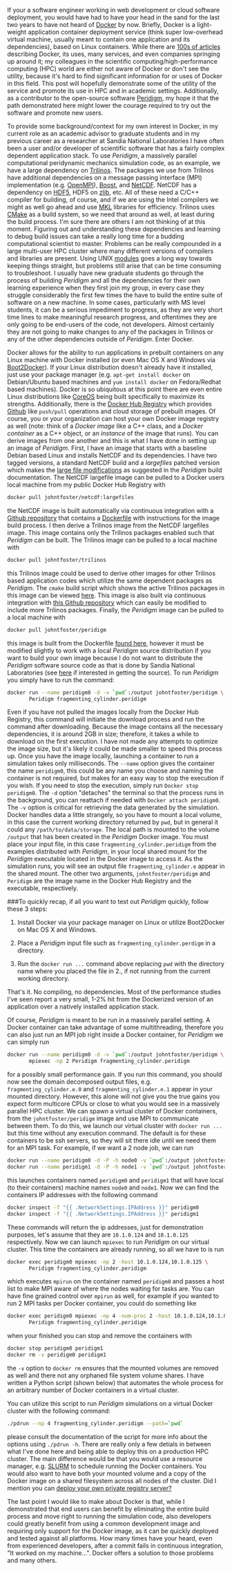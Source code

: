 <!--
.. title: Run Peridigm (and other scientific HPC codes) without building via Docker
.. slug: peridigm-without-building-via-Docker
.. date: 2015-04-22 10:44:25 UTC-05:00
.. tags: Docker, Peridigm, Trilinos, HPC, MPI
.. link: 
.. description: 
.. type: text
-->

If your a software engineer working in web development or cloud software deployment, you would have had to have your head in the sand for the last two years to have not heard of [Docker](http://www.docker.com) by now.  Briefly, Docker is a light-weight application container deployment service (think super low-overhead virtual machine, usually meant to contain one application and its dependencies), based on Linux containers.  While there are [100s of articles](https://www.google.com/search?q=docker&oq=docker++&aqs=chrome..69i57j69i60l2j0l3.2551j1j9&sourceid=chrome&es_sm=119&ie=UTF-8) describing Docker, its uses, many services, and even companies springing up around it; my colleagues in the scientific computing/high-performance computing (HPC) world are either not aware of Docker or don't see the utility, because it's hard to find significant information for or uses of Docker in this field.  This post will hopefully demonstrate some of the utility of the service and promote its use in HPC and in academic settings.  Additionally, as a contributor to the open-source software [Peridigm](http://peridigm.sandia.gov), my hope it that the path demonstrated here might lower the courage required to try out the software and promote new users.

To provide some background/context for my own interest in Docker, in my current role as an academic advisor to graduate students and in my previous career as a researcher at Sandia National Laboratories I have often been a user and/or developer of scientific software that has a fairly complex dependent application stack. To use *Peridigm*, a massively parallel computational peridynamic mechanics simulation code, as an example, we have a large dependency on [Trilinos](http://trilinos.org).  The packages we use from Trilinos have additional dependencies on a message passing interface (MPI) implementation (e.g. [OpenMPI](http://www.open-mpi.org)), [Boost](http://www.boost.org), and [NetCDF](http://www.unidata.ucar.edu/software/netcdf/).  NetCDF has a dependency on [HDF5](https://hdfgroup.org/HDF5/), HDF5 on [zlib](http://www.zlib.net/), etc.  All of these need a C/C++ compiler for building, of course, and if we are using the Intel compilers we might as well go ahead and use [MKL](https://software.intel.com/en-us/intel-mkl) libraries for efficiency.  Trilinos uses [CMake](http://www.cmake.org) as a build system, so we need that around as well, at least during the build process. I'm sure there are others I am not thinking of at this moment.  Figuring out and understanding these dependencies and learning to debug build issues can take a really long time for a budding computational scientist to master.  Problems can be really compounded in a large multi-user HPC cluster where many different versions of compilers and libraries are present.  Using UNIX [modules](http://modules.sourceforge.net/) goes a long way towards keeping things straight, but problems still arise that can be time consuming to troubleshoot.  I usually have new graduate students go through the process of building *Peridigm* and all the dependencies for their own learning experience when they first join my group, in every case they struggle considerably the first few times the have to build the entire suite of software on a new machine.  In some cases, particularly with MS level students, it can be a serious impediment to progress, as they are very short time lines to make meaningful research progress, and oftentimes they are only going to be end-users of the code, not developers.  Almost certainly they are not going to make changes to any of the packages in Trilinos or any of the other dependencies outside of *Peridigm*.  Enter Docker.

Docker allows for the ability to run applications in prebuilt containers on any Linux machine with Docker installed (or even Mac OS X and Windows via [Boot2Docker](http://boot2docker.io/)).  If your Linux distribution doesn't already have it installed, just use your package manager (e.g. `apt-get install docker` on Debian/Ubuntu based machines and `yum install docker` on Fedora/Redhat based machines).  Docker is so ubiquitous at this point there are even entire Linux distributions like [CoreOS](https://coreos.com/) being built specifically to maximize its strengths.  Additionally, there is the [Docker Hub Registry](https://registry.hub.docker.com/) which provides [Github](http://github.com) like `push/pull` operations and cloud storage of prebuilt images.  Of course, you or your organization can host your own Docker image registry as well (note: think of a *Docker image* like a C++ class, and a *Docker container* as a C++ object, or an *instance* of the image that runs).  You can derive images from one another and this is what I have done in setting up an image of *Peridigm*.  First, I have an image that starts with a baseline Debian based Linux and installs NetCDF and its dependencies.  I have two tagged versions, a standard NetCDF build and a *largefiles* patched version which makes the [large file modifications](https://peridigm.sandia.gov/content/netcdf) as suggested in the *Peridigm* build documentation. The NetCDF largefile image can be pulled to a Docker users local machine from my public Docker Hub Registry with

````bash
docker pull johntfoster/netcdf:largefiles
````

the NetCDF image is built automatically via continuous integration with a [Github repository](https://github.com/johntfoster/docker-netcdf) that contains a [Dockerfile](https://docs.docker.com/reference/builder/) with instructions for the image build process.  I then derive a Trilinos image from the NetCDF largefiles image.  This image contains only the Trilinos packages enabled such that *Peridigm* can be built.  The Trilinos image can be pulled to a local machine with

````bash
docker pull johntfoster/trilinos
````

this Trilinos image could be used to derive other images for other Trilinos based application codes which utilize the same dependent packages as *Peridigm*.  The `cmake` build script which shows the active Trilinos packages in this image can be viewed [here](https://github.com/johntfoster/docker-trilinos/blob/master/trilinos-debian-cmake.sh).  This image is also built via continuous integration with [this Github repository](https://github.com/johntfoster/docker-trilinos) which can easily be modified to include more Trilinos packages.  Finally, the *Peridigm* image can be pulled to a local machine with

````bash
docker pull johntfoster/peridigm
````

this image is built from the Dockerfile [found here](https://github.com/johntfoster/docker-peridigm), however it must be modified slightly to work with a local *Peridigm* source distribution if you want to build your own image because I do not want to distribute the *Peridigm* software source code as that is done by Sandia National Laboratories (see [here](http://peridigm.sandia.gov) if interested in getting the source). To run *Peridigm* you simply have to run the command:


````bash
docker run --name peridigm0 -d -v `pwd`:/output johntfoster/peridigm \ 
       Peridigm fragmenting_cylinder.peridigm 
````

Even if you have not pulled the images locally from the Docker Hub Registry, this command will initiate the download process and  run the command after downloading.  Because the image contains all the necessary dependencies, it is around 2GB in size; therefore, it takes a while to download on the first execution.  I have not made any attempts to optimize the image size, but it's likely it could be made smaller to speed this process up.  Once you have the image locally, launching a container to run a simulation takes only milliseconds.  The `--name` option gives the container the name `peridigm0`, this could be any name you choose and naming the container is not required, but makes for an easy way to stop the execution if you wish.  If you need to stop the execution, simply run `Docker stop peridigm0`.  The `-d` option "detaches" the terminal so that the process runs in the background, you can reattach if needed with `Docker attach peridigm0`.  The `-v` option is critical for retrieving the data generated by the simulation.  Docker handles data a little strangely, so you have to mount a local volume, in this case the current working directory returned by `pwd`, but in general it could any `/path/to/data/storage`.  The local path is mounted to the volume `/output` that has been created in the *Peridigm* Docker image.  You must place your input file, in this case `fragmenting_cylinder.peridigm` from the examples distributed with *Peridigm*, in your local shared mount for the *Peridigm* executable located in the Docker image to access it. As the simulation runs, you will see an output file `fragmenting_cylinder.e` appear in the shared mount.  The other two arguments, `johntfoster/peridigm` and `Peridigm` are the image name in the Docker Hub Registry and the executable, respectively.


###To quickly recap, if all you want to test out *Peridigm* quickly, follow these 3 steps:

1. Install Docker via your package manager on Linux or utilize Boot2Docker on Mac OS X and Windows.

2. Place a *Peridigm* input file such as `fragmenting_cylinder.perdigm` in a directory.

3. Run the `docker run ...` command above replacing `pwd` with the directory name where you placed the file in 2., if not running from the current working directory.


That's it.  No compiling, no dependencies.  Most of the performance studies I've seen report a very small, 1-2% hit from the Dockerized version of an application over a natively installed application stack.


Of course, *Peridigm* is meant to be run in a massively parallel setting.  A Docker container can take advantage of some multithreading, therefore you can also just run an MPI job right inside a Docker container, for *Peridigm* we can simply run

````bash
docker run --name peridigm0 -d -v `pwd`:/output johntfoster/peridigm \
       mpiexec -np 2 Peridigm fragmenting_cylinder.peridigm 
````

for a possibly small performance gain.  If you run this command, you should now see the domain decomposed output files, e.g. `fragmenting_cylinder.e.0` and  `fragmenting_cylinder.e.1` appear in your mounted directory.  However, this alone will not give you the true gains you expect form multicore CPUs or close to what you would see in a massively parallel HPC cluster.  We can spawn a virtual cluster of Docker containers, from the `johntfoster/peridigm` image and use MPI to communicate between them.  To do this, we launch our virtual cluster with `docker run ...` but this time without any execution command.  The default is for these containers to be ssh servers, so they will sit there idle until we need them for an MPI task.  For example, if we want a 2 node job, we can run

````bash
docker run --name peridigm0 -d -P -h node0 -v `pwd`:/output johntfoster/peridigm
docker run --name peridigm1 -d -P -h node1 -v `pwd`:/output johntfoster/peridigm
````

this launches containers named `peridigm0` and `peridigm1` that will have local (to their containers) machine names `node0` and `node1`.  Now we can find the containers IP addresses with the following command

````bash
docker inspect -f "{{ .NetworkSettings.IPAddress }}" peridigm0
docker inspect -f "{{ .NetworkSettings.IPAddress }}" peridigm1
````

These commands will return the ip addresses, just for demonstration purposes, let's assume that they are `10.1.0.124` and `10.1.0.125` respectively.  Now we can launch `mpiexec` to run *Peridigm* on our virtual cluster.  This time the containers are already running, so all we have to is run

````bash
docker exec peridigm0 mpiexec -np 2 -host 10.1.0.124,10.1.0.125 \
       Peridigm fragmenting_cylinder.peridigm
````

which executes `mpirun` on the container named `peridigm0` and passes a host list to make MPI aware of where the nodes waiting for tasks are.  You can have fine grained control over `mpirun` as well, for example if you wanted to run 2 MPI tasks per Docker container, you could do something like

````bash
docker exec peridigm0 mpiexec -np 4 -num-proc 2 -host 10.1.0.124,10.1.0.125 \
       Peridigm fragmenting_cylinder.peridigm
````

when your finished you can stop and remove the containers with

````bash
docker stop peridigm0 peridigm1
docker rm -v peridigm0 peridigm1
````

the `-v` option to `docker rm` ensures that the mounted volumes are removed as well and there not any orphaned file system volume shares. I have written a Python script (shown below) that automates the whole process for an arbitrary number of Docker containers in a virtual cluster.

<script src="http://gist-it.sudarmuthu.com/https://github.com/johntfoster/docker-peridigm/blob/master/pdrun?footer=minimal"></script>

You can utilize this script to run *Peridigm* simulations on a virtual Docker cluster with the following command:

````bash
./pdrun --np 4 fragmenting_cylinder.peridigm --path=`pwd`
````

please consult the documentation of the script for more info about the options using `./pdrun -h`.  There are really only a few detials in between what I've done here and being able to deploy this on a production HPC cluster.  The main difference would be that you would use a resource manager, e.g. [SLURM](http://slurm.schedmd.com/) to schedule running the Docker containers.  You would also want to have both your mounted volume and a copy of the Docker image on a shared filesystem across all nodes of the cluster.  Did I mention you can [deploy your own private registry server?](https://docs.Docker.com/registry/deploying/)

The last point I would like to make about Docker is that, while I demonstrated that end users can benefit by eliminating the entire build process and move right to running the simulation code, also developers could greatly benefit from using a common development image and requiring only support for the Docker image, as it can be quickly deployed and tested against all platforms.  How many times have your heard, even from experienced developers, after a commit fails in continuous integration, "It worked on my machine...".  Docker offers a solution to those problems and many others.

